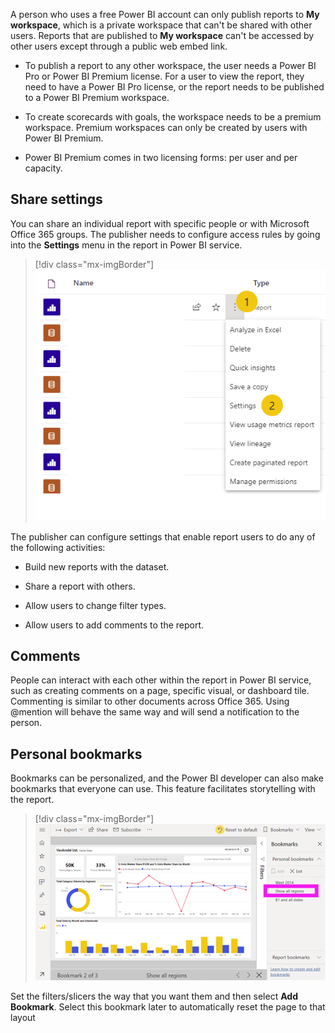 A person who uses a free Power BI account can only publish reports to **My workspace**, which is a private workspace that can't be shared with other users. Reports that are published to **My workspace** can't be accessed by other users except through a public web embed link.

-   To publish a report to any other workspace, the user needs a Power BI Pro or Power BI Premium license. For a user to view the report, they need to have a Power BI Pro license, or the report needs to be published to a Power BI Premium workspace.

-   To create scorecards with goals, the workspace needs to be a premium workspace. Premium workspaces can only be created by users with Power BI Premium.

-   Power BI Premium comes in two licensing forms: per user and per capacity.

## Share settings

You can share an individual report with specific people or with Microsoft Office 365 groups. The publisher needs to configure access rules by going into the **Settings** menu in the report in Power BI service.

> [!div class="mx-imgBorder"]
> [![Report Settings dropdown from Power BI Service.](../media/settings.png)](../media/settings.png#lightbox)

The publisher can configure settings that enable report users to do any of the following activities:

-   Build new reports with the dataset.

-   Share a report with others.

-   Allow users to change filter types.

-   Allow users to add comments to the report.

## Comments

People can interact with each other within the report in Power BI service, such as creating comments on a page, specific visual, or dashboard tile. Commenting is similar to other documents across Office 365. Using \@mention will behave the same way and will send a notification to the person.

## Personal bookmarks

Bookmarks can be personalized, and the Power BI developer can also make bookmarks that everyone can use. This feature facilitates storytelling with the report. 

> [!div class="mx-imgBorder"]
> [![Example of bookmarks and the bookmarks pane from a report on PBIS.](../media/bookmarks.png)](../media/bookmarks.png#lightbox)

Set the filters/slicers the way that you want them and then select **Add Bookmark**. Select this bookmark later to automatically reset the page to that layout

